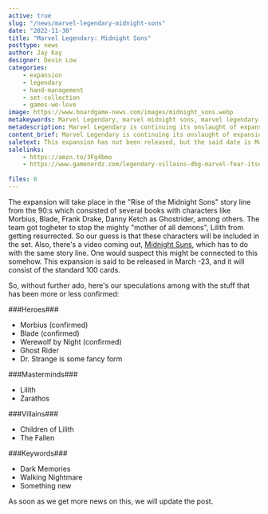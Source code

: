 ```yaml
---
active: true
slug: "/news/marvel-legendary-midnight-sons"
date: "2022-11-30"
title: "Marvel Legendary: Midnight Sons"
posttype: news
author: Jay Kay
designer: Devin Low
categories: 
    - expansion
    - legendary
    - hand-management
    - set-collection
    - games-we-love
image: https://www.boardgame-news.com/images/midnight_sons.webp
metakeywords: Marvel Legendary, marvel midnight sons, marvel legendary midnight sons, midnight sons marvel, marvel legendary morbius
metadescription: Marvel Legendary is continuing its onslaught of expansions, the next one in line is the Midnight Sons expansion which will feature Blade and  Morbius, among other characters.
content_brief: Marvel Legendary is continuing its onslaught of expansions, the next one in line is the Midnight Sons expansion which will feature Blade and  Morbius, among other characters.
saletext: This expansion has not been released, but the said date is March -23. Meanwhile, check out the expansion "Fear Itself" whcih is an old classic that probably will be out of print soon.
salelinks: 
    - https://amzn.to/3Fg4bmo
    - https://www.gamenerdz.com/legendary-villains-dbg-marvel-fear-itself-expansion?aff=34
   
files: 0
---
```

The expansion will take place in the "Rise of the Midnight Sons" story line from the 90:s which consisted of several books with characters like Morbius, Blade, Frank Drake, Danny Ketch as Ghostrider, among others. The team got togheter to stop the mighty "mother of all demons", Lilith from getting resurrected. So our guess is that these characters will be included in the set. Also, there's a video coming out, <a href="https://midnightsuns.2k.com/" rel="nofollow" target="_blank">Midnight Suns</a>, which has to do with the same story line. One would suspect this might be connected to this somehow.
This expansion is said to be released in March -23, and it will consist of the standard 100 cards.

So, without further ado, here's our speculations among with the stuff that has been more or less confirmed:

 ###Heroes###
 - Morbius (confirmed)
 - Blade (confirmed)
 - Werewolf by Night (confirmed)
 - Ghost Rider
 - Dr. Strange is some fancy form

 ###Masterminds###
 - Lilith
 - Zarathos

###Villains###
- Children of Lilith
- The Fallen

###Keywords###
- Dark Memories
- Walking Nightmare
- Something new

As soon as we get more news on this, we will update the post.